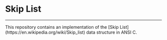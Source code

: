 # Skip List

<hr>
This repository contains an implementation of the [Skip List](https://en.wikipedia.org/wiki/Skip_list) data structure in ANSI C.
